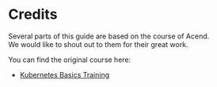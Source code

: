 # Credits

Several parts of this guide are based on the course of Acend.  
We would like to shout out to them for their great work.  

You can find the original course here:
- [Kubernetes Basics Training](https://github.com/acend/kubernetes-basics-training)